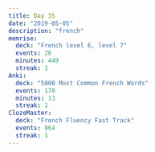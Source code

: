 ```yaml
---
title: Day 35
date: "2019-05-05"
description: "french"
memrise:
  deck: "French level 6, level 7"
  events: 26
  minutes: 449
  streak: 1
Anki:
  deck: "5000 Most Common French Words"
  events: 178
  minutes: 13
  streak: 1
ClozeMaster:
  deck: "French Fluency Fast Track"
  events: 864
  streak: 1
---
```

